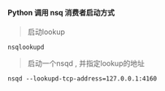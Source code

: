 #### Python 调用 nsq 消费者启动方式

> 启动lookup
	
```
nsqlookupd
```

> 启动一个nsqd , 并指定lookup的地址

```
nsqd --lookupd-tcp-address=127.0.0.1:4160
```
